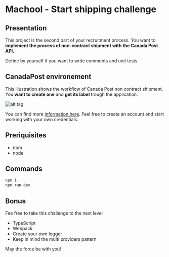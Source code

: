 # Machool - Start shipping challenge

## Presentation
This project is the second part of your recruitment process.
You want to **implement the process of non-contract shipment with the Canada Post API.** 

Define by yourself if you want to write comments and unit tests.

## CanadaPost environement
This illustration shows the workflow of Canada Post non contract shipment. You **want to create one** and **get its label** trough the application.

![alt tag](https://www.canadapost.ca/cpo/mc/business/productsservices/developers/images/onestepshipping_workflow_en_2.jpg)

You can find more [information here](https://www.canadapost.ca/cpo/mc/business/productsservices/developers/services/onestepshipping/default.jsf). Feel free to create an account and start working with your own credentials.

## Preriquisites
- npm
- node

## Commands
```bash
npm i
npm run dev
```

## Bonus
Fee free to take this challenge to the next level
- TypeScript
- Webpack
- Create your own logger
- Keep in mind the multi providers pattern

May the force be with you!